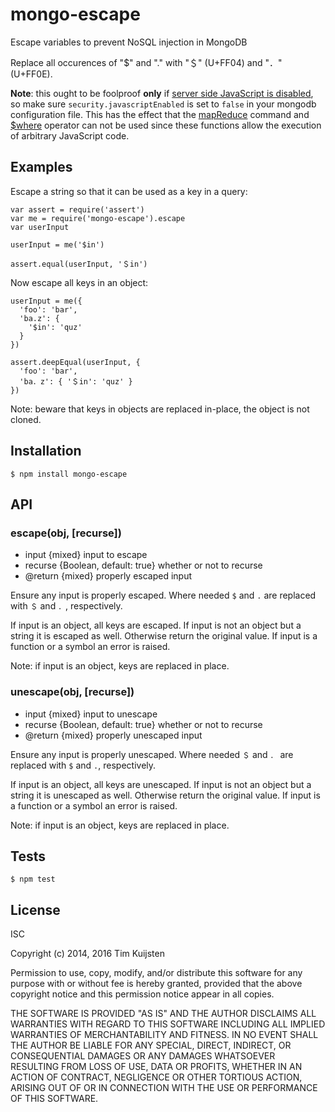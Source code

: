 # mongo-escape

Escape variables to prevent NoSQL injection in MongoDB

Replace all occurences of "$" and "." with "＄" (U+FF04) and "．" (U+FF0E).

**Note**: this ought to be foolproof **only** if [server side JavaScript is disabled],
so make sure `security.javascriptEnabled` is set to `false` in your mongodb
configuration file. This has the effect that the [mapReduce] command and [$where]
operator can not be used since these functions allow the execution of arbitrary
JavaScript code.

## Examples

Escape a string so that it can be used as a key in a query:

    var assert = require('assert')
    var me = require('mongo-escape').escape
    var userInput

    userInput = me('$in')

    assert.equal(userInput, '＄in')

Now escape all keys in an object:

    userInput = me({
      'foo': 'bar',
      'ba.z': {
        '$in': 'quz'
      }
    })

    assert.deepEqual(userInput, {
      'foo': 'bar',
      'ba．z': { '＄in': 'quz' }
    })

Note: beware that keys in objects are replaced in-place, the object is not
cloned.

## Installation

    $ npm install mongo-escape

## API

###  escape(obj, [recurse])
* input {mixed} input to escape
* recurse {Boolean, default: true} whether or not to recurse
* @return {mixed} properly escaped input

Ensure any input is properly escaped. Where needed `$` and `.` are replaced
with `＄` and `．`, respectively.

If input is an object, all keys are escaped. If input is not an object but a
string it is escaped as well. Otherwise return the original value. If input
is a function or a symbol an error is raised.

Note: if input is an object, keys are replaced in place.

### unescape(obj, [recurse])
* input {mixed} input to unescape
* recurse {Boolean, default: true} whether or not to recurse
* @return {mixed} properly unescaped input

Ensure any input is properly unescaped. Where needed `＄` and `．` are
replaced with `$` and `.`, respectively.

If input is an object, all keys are unescaped. If input is not an object but
a string it is unescaped as well. Otherwise return the original value. If
input is a function or a symbol an error is raised.

Note: if input is an object, keys are replaced in place.

## Tests

    $ npm test

## License

ISC

Copyright (c) 2014, 2016 Tim Kuijsten

Permission to use, copy, modify, and/or distribute this software for any
purpose with or without fee is hereby granted, provided that the above
copyright notice and this permission notice appear in all copies.

THE SOFTWARE IS PROVIDED "AS IS" AND THE AUTHOR DISCLAIMS ALL WARRANTIES
WITH REGARD TO THIS SOFTWARE INCLUDING ALL IMPLIED WARRANTIES OF
MERCHANTABILITY AND FITNESS. IN NO EVENT SHALL THE AUTHOR BE LIABLE FOR
ANY SPECIAL, DIRECT, INDIRECT, OR CONSEQUENTIAL DAMAGES OR ANY DAMAGES
WHATSOEVER RESULTING FROM LOSS OF USE, DATA OR PROFITS, WHETHER IN AN
ACTION OF CONTRACT, NEGLIGENCE OR OTHER TORTIOUS ACTION, ARISING OUT OF
OR IN CONNECTION WITH THE USE OR PERFORMANCE OF THIS SOFTWARE.

[server side JavaScript is disabled]: https://docs.mongodb.com/manual/core/server-side-javascript/#disable-server-side-js
[mapReduce]: https://docs.mongodb.com/manual/reference/command/mapReduce/#dbcmd.mapReduce
[$where]: https://docs.mongodb.com/manual/reference/operator/query/where/#op._S_where
